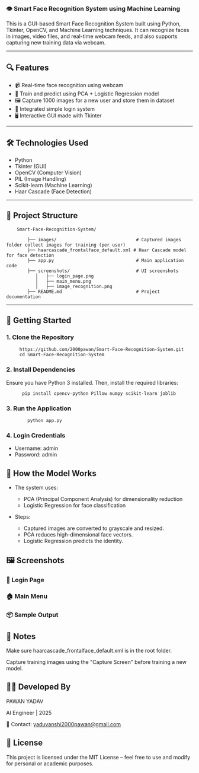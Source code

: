 ### 👁️ Smart Face Recognition System using Machine Learning

This is a GUI-based Smart Face Recognition System built using Python, Tkinter, OpenCV, and Machine Learning techniques. It can recognize faces in images, video files, and real-time webcam feeds, and also supports capturing new training data via webcam.

--- 

## 🔍 Features

 - 📹 Real-time face recognition using webcam
 - 🧠 Train and predict using PCA + Logistic Regression model
 - 🖼️ Capture 1000 images for a new user and store them in dataset
 - 🔐 Integrated simple login system
 - 🖥️ Interactive GUI made with Tkinter

--- 

## 🛠️ Technologies Used
 
 - Python
 - Tkinter (GUI)
 - OpenCV (Computer Vision)
 - PIL (Image Handling)
 - Scikit-learn (Machine Learning)
 - Haar Cascade (Face Detection)

--- 

## 📁 Project Structure
        Smart-Face-Recognition-System/

            ├── images/                              # Captured images folder collect images for training (per user)
            ├── haarcascade_frontalface_default.xml # Haar Cascade model for face detection
            ├── app.py                               # Main application code
            ├── screenshots/                         # UI screenshots
               │   ├── login_page.png
               │   ├── main_menu.png
               │   ├── image_recognition.png
            ├── README.md                            # Project documentation

---

## 🚀 Getting Started

### 1. Clone the Repository

         https://github.com/2000pawan/Smart-Face-Recognition-System.git
         cd Smart-Face-Recognition-System

### 2. Install Dependencies
Ensure you have Python 3 installed. Then, install the required libraries:

          pip install opencv-python Pillow numpy scikit-learn joblib

### 3. Run the Application

            python app.py

### 4. Login Credentials
  
  - Username: admin
  - Password: admin

## 🧠 How the Model Works

  - The system uses:

     - PCA (Principal Component Analysis) for dimensionality reduction
     - Logistic Regression for face classification

   - Steps:

      - Captured images are converted to grayscale and resized.
      - PCA reduces high-dimensional face vectors.
      - Logistic Regression predicts the identity.


## 🖼️ Screenshots

### 🔐 Login Page

### 🏠 Main Menu

### 📦 Sample Output


## 📌 Notes
Make sure haarcascade_frontalface_default.xml is in the root folder.

Capture training images using the "Capture Screen" before training a new model.

## 👨‍💻 Developed By

PAWAN YADAV

AI Engineer | 2025

📧 Contact: yaduvanshi2000pawan@gmail.com

## 📜 License
This project is licensed under the MIT License – feel free to use and modify for personal or academic purposes.

